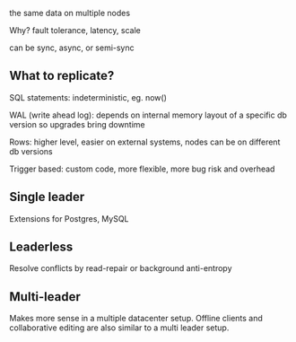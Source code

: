 ---
---

the same data on multiple nodes 

Why? fault tolerance, latency, scale 

can be sync, async, or semi-sync 

## What to replicate?

SQL statements: indeterministic, eg. now() 

WAL (write ahead log): depends on internal memory layout of a specific db version so upgrades bring downtime

Rows: higher level, easier on external systems, nodes can be on different db versions 

Trigger based: custom code, more flexible, more bug risk and overhead 

## Single leader 
Extensions for Postgres, MySQL

## Leaderless
Resolve conflicts by read-repair or background anti-entropy 

## Multi-leader
Makes more sense in a multiple datacenter setup. Offline clients and collaborative editing are also similar to a multi leader setup. 
